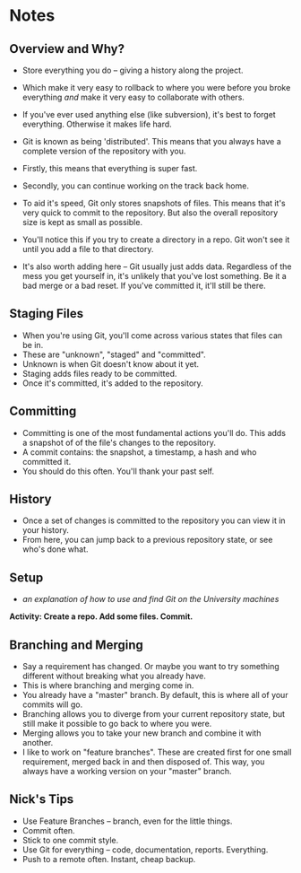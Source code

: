 # Notes

## Overview and Why?

* Store everything you do – giving a history along the project.
* Which make it very easy to rollback to where you were before you broke
  everything *and* make it very easy to collaborate with others.
* If you've ever used anything else (like subversion), it's best to forget
  everything. Otherwise it makes life hard.

* Git is known as being 'distributed'. This means that you always have
  a complete version of the repository with you.
* Firstly, this means that everything is super fast.
* Secondly, you can continue working on the track back home.
* To aid it's speed, Git only stores snapshots of files. This means that it's
  very quick to commit to the repository. But also the overall repository size
  is kept as small as possible.
* You'll notice this if you try to create a directory in a repo. Git won't see
  it until you add a file to that directory.
* It's also worth adding here – Git usually just adds data. Regardless of the
  mess you get yourself in, it's unlikely that you've lost something. Be it
  a bad merge or a bad reset. If you've committed it, it'll still be there.

## Staging Files

* When you're using Git, you'll come across various states that files can be
  in.
* These are "unknown", "staged" and "committed".
* Unknown is when Git doesn't know about it yet.
* Staging adds files ready to be committed.
* Once it's committed, it's added to the repository.

## Committing

* Committing is one of the most fundamental actions you'll do. This adds
  a snapshot of of the file's changes to the repository.
* A commit contains: the snapshot, a timestamp, a hash and who committed it.
* You should do this often. You'll thank your past self.

## History

* Once a set of changes is committed to the repository you can view it in your
  history.
* From here, you can jump back to a previous repository state, or see who's
  done what.

## Setup

* *an explanation of how to use and find Git on the University machines*

**Activity: Create a repo. Add some files. Commit.**

## Branching and Merging

* Say a requirement has changed. Or maybe you want to try something different
  without breaking what you already have.
* This is where branching and merging come in.
* You already have a "master" branch. By default, this is where all of your
  commits will go.
* Branching allows you to diverge from your current repository state, but still make
  it possible to go back to where you were.
* Merging allows you to take your new branch and combine it with another.
* I like to work on "feature branches". These are created first for one small
  requirement, merged back in and then disposed of. This way, you always have
  a working version on your "master" branch.

## Nick's Tips

* Use Feature Branches – branch, even for the little things.
* Commit often.
* Stick to one commit style.
* Use Git for everything – code, documentation, reports. Everything.
* Push to a remote often. Instant, cheap backup.

